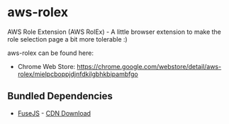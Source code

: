 # aws-rolex

AWS Role Extension (AWS RolEx) - A little browser extension to make the role selection page a bit more tolerable :)

aws-rolex can be found here:
* Chrome Web Store: https://chrome.google.com/webstore/detail/aws-rolex/mielpcboppjdjnfdkilgbhkbipambfgo

## Bundled Dependencies

* [FuseJS](https://fusejs.io/) - [CDN Download](https://cdn.jsdelivr.net/npm/fuse.js/dist/)